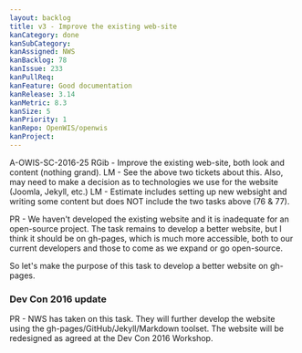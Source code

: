 ```yaml
---
layout: backlog
title: v3 - Improve the existing web-site
kanCategory: done
kanSubCategory: 
kanAssigned: NWS
kanBacklog: 78
kanIssue: 233
kanPullReq:
kanFeature: Good documentation
kanRelease: 3.14
kanMetric: 8.3
kanSize: 5
kanPriority: 1
kanRepo: OpenWIS/openwis
kanProject:
---
```

A-OWIS-SC-2016-25 RGib - Improve the existing web-site, both look and content (nothing grand). LM - See the above two tickets about this. Also, may need to make a decision as to technologies we use for the website (Joomla, Jekyll, etc.) LM - Estimate includes setting up new websight and writing some content but does NOT include the two tasks above (76 & 77).

PR - We haven't developed the existing website and it is inadequate for an open-source project.  The task remains to develop a better website, but I think it should be on gh-pages, which is much more accessible, both to our current developers and those to come as we expand or go open-source.

So let's make the purpose of this task to develop a better website on gh-pages.

### Dev Con 2016 update

PR - NWS has taken on this task.  They will further develop the website using the gh-pages/GitHub/Jekyll/Markdown toolset.  The website will be redesigned as agreed at the Dev Con 2016 Workshop.
